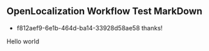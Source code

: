 ## OpenLocalization Workflow Test MarkDown
* f812aef9-6e1b-464d-ba14-33928d58ae58 
thanks!

Hello world